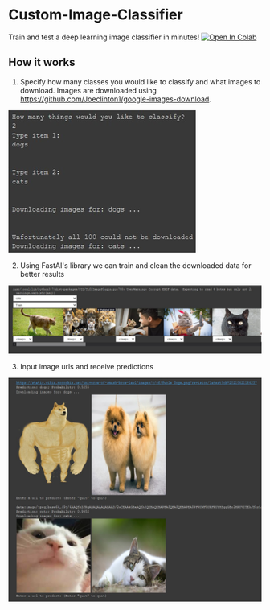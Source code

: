 # Custom-Image-Classifier

Train and test a deep learning image classifier in minutes! [![Open In Colab](https://colab.research.google.com/assets/colab-badge.svg)](https://camo.githubusercontent.com/52feade06f2fecbf006889a904d221e6a730c194/68747470733a2f2f636f6c61622e72657365617263682e676f6f676c652e636f6d2f6173736574732f636f6c61622d62616467652e737667)

## How it works

1. Specify how many classes you would like to classify and what images to download. Images are downloaded using https://github.com/Joeclinton1/google-images-download.

![user input](./screenshots/user-input.jpg?raw=true)

2. Using FastAI's library we can train and clean the downloaded data for better results

![cleaning data](./screenshots/cleaning.jpg?raw=true)

3. Input image urls and receive predictions

![predictions](./screenshots/prediction.jpg?raw=true)
